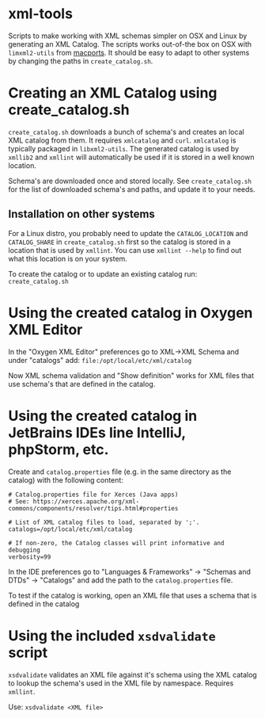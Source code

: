 xml-tools
=========

Scripts to make working with XML schemas simpler on OSX and Linux by generating an XML Catalog. 
The scripts works out-of-the box on OSX with `limxml2-utils` from [macports](https://www.macports.org/).
It should be easy to adapt to other systems by changing the paths in `create_catalog.sh`.

# Creating an XML Catalog using create_catalog.sh 

`create_catalog.sh` downloads a bunch of schema's and creates an local XML catalog from them.
It requires `xmlcatalog` and `curl`. `xmlcatalog` is typically packaged in `libxml2-utils`.
The generated catalog is used by `xmllib2` and `xmllint` will automatically be used
if it is stored in a well known location. 

Schema's are downloaded once and stored locally. See `create_catalog.sh` for the list
of downloaded schema's and paths, and update it to your needs.

## Installation on other systems
For a Linux distro, you probably need to update the `CATALOG_LOCATION` and `CATALOG_SHARE` 
in `create_catalog.sh` first so the catalog is stored in a location that is used by `xmllint`.
You can use `xmllint --help` to find out what this location is on your system. 

To create the catalog or to update an existing catalog run: `create_catalog.sh`

# Using the created catalog in Oxygen XML Editor

In the "Oxygen XML Editor" preferences go to XML->XML Schema and under "catalogs" add: 
`file:/opt/local/etc/xml/catalog`

Now XML schema validation and "Show definition" works for XML files that use schema's
that are defined in the catalog.

# Using the created catalog in JetBrains IDEs line IntelliJ, phpStorm, etc.
Create and `catalog.properties` file (e.g. in the same directory as the catalog) with the following content:
```
# Catalog.properties file for Xerces (Java apps)
# See: https://xerces.apache.org/xml-commons/components/resolver/tips.html#properties

# List of XML catalog files to load, separated by ';'.
catalogs=/opt/local/etc/xml/catalog

# If non-zero, the Catalog classes will print informative and debugging
verbosity=99
```

In the IDE preferences go to "Languages & Frameworks" -> "Schemas and DTDs" -> "Catalogs" and add the path to the 
`catalog.properties` file.

To test if the catalog is working, open an XML file that uses a schema that is defined in the catalog


# Using the included `xsdvalidate` script

`xsdvalidate` validates an XML file against it's schema using the XML catalog to
lookup the schema's used in the XML file by namespace. Requires `xmllint`.

Use: `xsdvalidate <XML file>`
